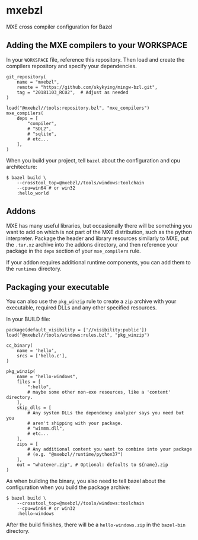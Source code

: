 # mxebzl
MXE cross compiler configuration for Bazel

## Adding the MXE compilers to your WORKSPACE

In your `WORKSPACE` file, reference this repository. Then load and
create the compilers repository and specify your dependencies.

```
git_repository(
    name = "mxebzl",
    remote = "https://github.com/skykying/mingw-bzl.git",
    tag = "20181103_RC02",  # Adjust as needed
)

load("@mxebzl//tools:repository.bzl", "mxe_compilers")
mxe_compilers(
    deps = [
        "compiler",
        # "SDL2",
        # "sqlite",
        # etc...
    ],
)
```

When you build your project, tell `bazel` about the configuration and
cpu architecture:

```
$ bazel build \
    --crosstool_top=@mxebzl//tools/windows:toolchain
    --cpu=win64 # or win32
    :hello_world
```

## Addons

MXE has many useful libraries, but occasionally there will be something
you want to add on which is not part of the MXE distribution, such as
the python interpreter.  Package the header and library resources similarly
to MXE, put the `.tar.xz` archive into the addons directory, and then
reference your package in the `deps` section of your `mxe_compilers` rule.

If your addon requires additional runtime components, you can add them
to the `runtimes` directory.

## Packaging your executable

You can also use the `pkg_winzip` rule to create a `zip` archive with your
executable, required DLLs and any other specified resources.

In your BUILD file:

```
package(default_visibility = ['//visibility:public'])
load("@mxebzl//tools/windows:rules.bzl", "pkg_winzip")

cc_binary(
    name = 'hello',
    srcs = ['hello.c'],
)

pkg_winzip(
    name = "hello-windows",
    files = [
        ":hello",
        # maybe some other non-exe resources, like a 'content' directory.
    ],
    skip_dlls = [
        # Any system DLLs the dependency analyzer says you need but you
        # aren't shipping with your package.
        # "winmm.dll",
        # etc...
    ],
    zips = [
        # Any additional content you want to combine into your package
        # (e.g. "@mxebzl//runtime/python37")
    ],
    out = "whatever.zip", # Optional: defaults to ${name}.zip
)
```

As when building the binary, you also need to tell bazel about the
configuration when you build the package archive:

```
$ bazel build \
    --crosstool_top=@mxebzl//tools/windows:toolchain
    --cpu=win64 # or win32
    :hello-windows
```

After the build finishes, there will be a `hello-windows.zip` in the `bazel-bin`
directory.

